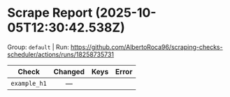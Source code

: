 # Scrape Report (2025-10-05T12:30:42.538Z)

Group: `default`  |  Run: https://github.com/AlbertoRoca96/scraping-checks-scheduler/actions/runs/18258735731

| Check | Changed | Keys | Error |
|---|:---:|:--|:--|
| `example_h1` | — |  |  |
